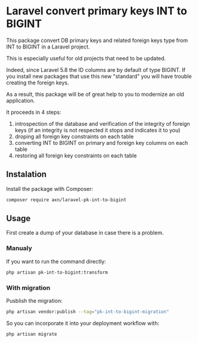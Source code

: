 Laravel convert primary keys INT to BIGINT
==========================================

This package convert DB primary keys and related foreign keys type from INT to BIGINT in a Laravel project.

This is especially useful for old projects that need to be updated.

Indeed, since Laravel 5.8 the ID columns are by default of type BIGINT. If you install new packages that use this new "standard" you will have trouble creating the foreign keys.

As a result, this package will be of great help to you to modernize an old application.

It proceeds in 4 steps:

1. introspection of the database and verification of the integrity of foreign keys (if an integrity is not respected it stops and indicates it to you)
2. droping all foreign key constraints on each table
3. converting INT to BIGINT on primary and foreign key columns on each table
4. restoring all foreign key constraints on each table

Instalation
-----------

Install the package with Composer:

```sh
composer require axn/laravel-pk-int-to-bigint
```

Usage
-----

First create a dump of your database in case there is a problem.

### Manualy

If you want to run the command directly:

```sh
php artisan pk-int-to-bigint:transform
```

### With migration

Pusblish the migration:

```sh
php artisan vendor:publish --tag="pk-int-to-bigint-migration"
```

So you can incorporate it into your deployment workflow with:

```
php artisan migrate
```
